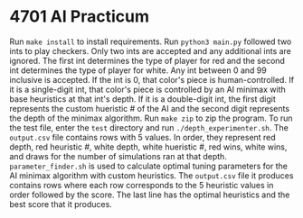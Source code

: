 # 4701 AI Practicum

Run `make install` to install requirements.
Run `python3 main.py` followed two ints to play checkers. Only two ints are accepted and any additional ints are ignored. The first int determines the type of player for red and the second int determines the type of player for white. Any int between 0 and 99 inclusive is accepted. If the int is 0, that color's piece is human-controlled. If it is a single-digit int, that color's piece is controlled by an AI minimax with base heuristics at that int's depth. If it is a double-digit int, the first digit represents the custom hueristic # of the AI and the second digit represents the depth of the minimax algorithm.
Run `make zip` to zip the program.
To run the test file, enter the `test` directory and run `./depth_experimenter.sh`.
The `output.csv` file contains rows with 5 values. In order, they represent red depth, red heuristic #, white depth, white hueristic #, red wins, white wins, and draws for the number of simulations ran at that depth.
`parameter_finder.sh` is used to calculate optimal tuning parameters for the AI minimax algorithm with custom heuristics. The `output.csv` file it produces contains rows where each row corresponds to the 5 heuristic values in order followed by the score. The last line has the optimal heuristics and the best score that it produces.